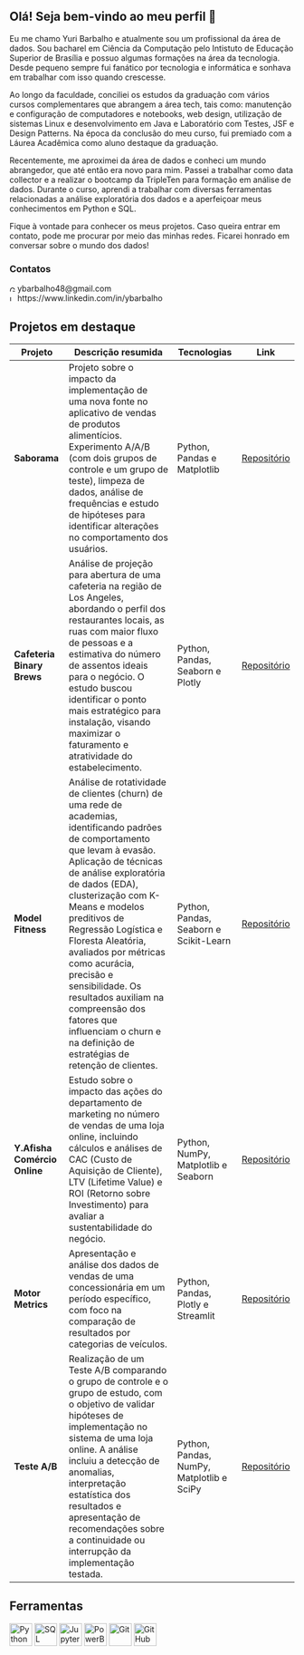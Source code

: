 ## Olá! Seja bem-vindo ao meu perfil 👋

<!--
**ybarbalho/ybarbalho** is a ✨ _special_ ✨ repository because its `README.md` (this file) appears on your GitHub profile.
-->

Eu me chamo Yuri Barbalho e atualmente sou um profissional da área de dados. Sou bacharel em Ciência da Computação pelo Intistuto de Educação Superior de Brasília e possuo algumas formações na área da tecnologia. Desde pequeno sempre fui fanático por tecnologia e informática e sonhava em trabalhar com isso quando crescesse.

Ao longo da faculdade, conciliei os estudos da graduação com vários cursos complementares que abrangem a área tech, tais como: manutenção e configuração de computadores e notebooks, web design, utilização de sistemas Linux e desenvolvimento em Java e Laboratório com Testes, JSF e Design Patterns. Na época da conclusão do meu curso, fui premiado com a Láurea Acadêmica como aluno destaque da graduação.

Recentemente, me aproximei da área de dados e conheci um mundo abrangedor, que até então era novo para mim. Passei a trabalhar como data collector e a realizar o bootcamp da TripleTen para formação em análise de dados. Durante o curso, aprendi a trabalhar com diversas ferramentas relacionadas a análise exploratória dos dados e a aperfeiçoar meus conhecimentos em Python e SQL.

Fique à vontade para conhecer os meus projetos. Caso queira entrar em contato, pode me procurar por meio das minhas redes. Ficarei honrado em conversar sobre o mundo dos dados!

### Contatos

<img width="10" height="10" alt="Gmail" src="https://github.com/user-attachments/assets/594ab9ec-c88c-408d-aead-164717a2ccf0" />
ybarbalho48@gmail.com
</br>
<img width="10" height="10" alt="LinkedIn" src="https://github.com/user-attachments/assets/3245f24f-c5d8-4a03-9622-5b65424f1c74" />
https://www.linkedin.com/in/ybarbalho

##  Projetos em destaque

| Projeto                  | Descrição resumida                          | Tecnologias         | Link                                      |
|--------------------------|----------------------------------------------|---------------------|-------------------------------------------|
| **Saborama** | Projeto sobre o impacto da implementação de uma nova fonte no aplicativo de vendas de produtos alimentícios. Experimento A/A/B (com dois grupos de controle e um grupo de teste), limpeza de dados, análise de frequências e estudo de hipóteses para identificar alterações no comportamento dos usuários. | Python, Pandas e Matplotlib | [Repositório](https://github.com/ybarbalho/saborama) |
| **Cafeteria Binary Brews** | Análise de projeção para abertura de uma cafeteria na região de Los Angeles, abordando o perfil dos restaurantes locais, as ruas com maior fluxo de pessoas e a estimativa do número de assentos ideais para o negócio. O estudo buscou identificar o ponto mais estratégico para instalação, visando maximizar o faturamento e atratividade do estabelecimento. | Python, Pandas, Seaborn e Plotly | [Repositório](https://github.com/ybarbalho/cafeteria-binary-brews) |
| **Model Fitness** | Análise de rotatividade de clientes (churn) de uma rede de academias, identificando padrões de comportamento que levam à evasão. Aplicação de técnicas de análise exploratória de dados (EDA), clusterização com K-Means e modelos preditivos de Regressão Logística e Floresta Aleatória, avaliados por métricas como acurácia, precisão e sensibilidade. Os resultados auxiliam na compreensão dos fatores que influenciam o churn e na definição de estratégias de retenção de clientes. | Python, Pandas, Seaborn e Scikit-Learn | [Repositório](https://github.com/ybarbalho/model-fitness) |
| **Y.Afisha Comércio Online** | Estudo sobre o impacto das ações do departamento de marketing no número de vendas de uma loja online, incluindo cálculos e análises de CAC (Custo de Aquisição de Cliente), LTV (Lifetime Value) e ROI (Retorno sobre Investimento) para avaliar a sustentabilidade do negócio. | Python, NumPy, Matplotlib e Seaborn | [Repositório](https://github.com/ybarbalho/yafisha-comercio-online) |
| **Motor Metrics** | Apresentação e análise dos dados de vendas de uma concessionária em um período específico, com foco na comparação de resultados por categorias de veículos. | Python, Pandas, Plotly e Streamlit | [Repositório](https://github.com/ybarbalho/motor-metrics) |
| **Teste A/B** | Realização de um Teste A/B comparando o grupo de controle e o grupo de estudo, com o objetivo de validar hipóteses de implementação no sistema de uma loja online. A análise incluiu a detecção de anomalias, interpretação estatística dos resultados e apresentação de recomendações sobre a continuidade ou interrupção da implementação testada. | Python, Pandas, NumPy, Matplotlib e SciPy | [Repositório](https://github.com/ybarbalho/loja-online) |

## Ferramentas

<p align="left">
  <a href="https://www.python.org"><img src="https://cdn.jsdelivr.net/gh/homarr-labs/dashboard-icons/svg/python.svg" alt="Python" width="40" height="40"/></a>
  <a href="https://www.mysql.com"><img src="https://cdn.jsdelivr.net/gh/homarr-labs/dashboard-icons/svg/mysql.svg" alt="SQL" width="40" height="40"/></a>
  <a href="https://jupyter.org"><img src="https://cdn.jsdelivr.net/gh/homarr-labs/dashboard-icons/svg/jupyter.svg" alt="Jupyter" width="40" height="40"/></a>
  <a href="https://www.microsoft.com/power-platform/products/power-bi"><img src="https://cdn.jsdelivr.net/gh/homarr-labs/dashboard-icons/svg/powerbi.svg" alt="PowerBI" width="40" height="40"/></a>
  <a href="https://git-scm.com"><img src="https://cdn.jsdelivr.net/gh/homarr-labs/dashboard-icons/svg/git.svg" alt="Git" width="40" height="40"/></a>
  <a href="https://github.com"><img src="https://cdn.jsdelivr.net/gh/homarr-labs/dashboard-icons/svg/github-light.svg" alt="GitHub" width="40" height="40"/></a>
</p>
